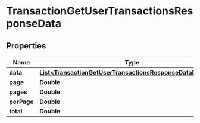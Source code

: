 

# TransactionGetUserTransactionsResponseData


## Properties

| Name | Type | Description | Notes |
|------------ | ------------- | ------------- | -------------|
|**data** | [**List&lt;TransactionGetUserTransactionsResponseDataDataInner&gt;**](TransactionGetUserTransactionsResponseDataDataInner.md) |  |  [optional] |
|**page** | **Double** |  |  [optional] |
|**pages** | **Double** |  |  [optional] |
|**perPage** | **Double** |  |  [optional] |
|**total** | **Double** |  |  [optional] |



